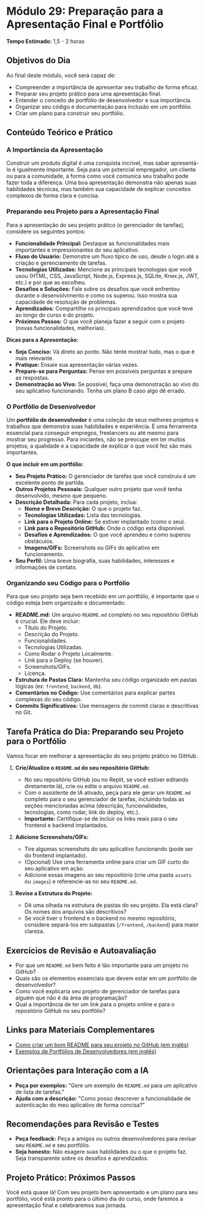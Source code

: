 # Módulo 29: Preparação para a Apresentação Final e Portfólio

**Tempo Estimado:** 1,5 - 2 horas

## Objetivos do Dia

Ao final deste módulo, você será capaz de:

*   Compreender a importância de apresentar seu trabalho de forma eficaz.
*   Preparar seu projeto prático para uma apresentação final.
*   Entender o conceito de portfólio de desenvolvedor e sua importância.
*   Organizar seu código e documentação para inclusão em um portfólio.
*   Criar um plano para construir seu portfólio.

## Conteúdo Teórico e Prático

### A Importância da Apresentação

Construir um produto digital é uma conquista incrível, mas saber apresentá-lo é igualmente importante. Seja para um potencial empregador, um cliente ou para a comunidade, a forma como você comunica seu trabalho pode fazer toda a diferença. Uma boa apresentação demonstra não apenas suas habilidades técnicas, mas também sua capacidade de explicar conceitos complexos de forma clara e concisa.

### Preparando seu Projeto para a Apresentação Final

Para a apresentação do seu projeto prático (o gerenciador de tarefas), considere os seguintes pontos:

*   **Funcionalidade Principal:** Destaque as funcionalidades mais importantes e impressionantes do seu aplicativo.
*   **Fluxo do Usuário:** Demonstre um fluxo típico de uso, desde o login até a criação e gerenciamento de tarefas.
*   **Tecnologias Utilizadas:** Mencione as principais tecnologias que você usou (HTML, CSS, JavaScript, Node.js, Express.js, SQLite, Knex.js, JWT, etc.) e por que as escolheu.
*   **Desafios e Soluções:** Fale sobre os desafios que você enfrentou durante o desenvolvimento e como os superou. Isso mostra sua capacidade de resolução de problemas.
*   **Aprendizados:** Compartilhe os principais aprendizados que você teve ao longo do curso e do projeto.
*   **Próximos Passos:** O que você planeja fazer a seguir com o projeto (novas funcionalidades, melhorias).

**Dicas para a Apresentação:**

*   **Seja Conciso:** Vá direto ao ponto. Não tente mostrar tudo, mas o que é mais relevante.
*   **Pratique:** Ensaie sua apresentação várias vezes.
*   **Prepare-se para Perguntas:** Pense em possíveis perguntas e prepare as respostas.
*   **Demonstração ao Vivo:** Se possível, faça uma demonstração ao vivo do seu aplicativo funcionando. Tenha um plano B caso algo dê errado.

### O Portfólio de Desenvolvedor

Um **portfólio de desenvolvedor** é uma coleção de seus melhores projetos e trabalhos que demonstra suas habilidades e experiência. É uma ferramenta essencial para conseguir empregos, freelancers ou até mesmo para mostrar seu progresso. Para iniciantes, não se preocupe em ter muitos projetos; a qualidade e a capacidade de explicar o que você fez são mais importantes.

**O que incluir em um portfólio:**

*   **Seu Projeto Prático:** O gerenciador de tarefas que você construiu é um excelente ponto de partida.
*   **Outros Projetos Pessoais:** Qualquer outro projeto que você tenha desenvolvido, mesmo que pequeno.
*   **Descrição Detalhada:** Para cada projeto, inclua:
    *   **Nome e Breve Descrição:** O que o projeto faz.
    *   **Tecnologias Utilizadas:** Lista das tecnologias.
    *   **Link para o Projeto Online:** Se estiver implantado (como o seu).
    *   **Link para o Repositório GitHub:** Onde o código está disponível.
    *   **Desafios e Aprendizados:** O que você aprendeu e como superou obstáculos.
    *   **Imagens/GIFs:** Screenshots ou GIFs do aplicativo em funcionamento.
*   **Seu Perfil:** Uma breve biografia, suas habilidades, interesses e informações de contato.

### Organizando seu Código para o Portfólio

Para que seu projeto seja bem recebido em um portfólio, é importante que o código esteja bem organizado e documentado:

*   **README.md:** Um arquivo `README.md` completo no seu repositório GitHub é crucial. Ele deve incluir:
    *   Título do Projeto.
    *   Descrição do Projeto.
    *   Funcionalidades.
    *   Tecnologias Utilizadas.
    *   Como Rodar o Projeto Localmente.
    *   Link para o Deploy (se houver).
    *   Screenshots/GIFs.
    *   Licença.
*   **Estrutura de Pastas Clara:** Mantenha seu código organizado em pastas lógicas (ex: `frontend`, `backend`, `db`).
*   **Comentários no Código:** Use comentários para explicar partes complexas do seu código.
*   **Commits Significativos:** Use mensagens de commit claras e descritivas no Git.

## Tarefa Prática do Dia: Preparando seu Projeto para o Portfólio

Vamos focar em melhorar a apresentação do seu projeto prático no GitHub.

1.  **Crie/Atualize o `README.md` do seu repositório GitHub:**
    *   No seu repositório GitHub (ou no Replit, se você estiver editando diretamente lá), crie ou edite o arquivo `README.md`.
    *   Com o assistente de IA ativado, peça para ele gerar um `README.md` completo para o seu gerenciador de tarefas, incluindo todas as seções mencionadas acima (descrição, funcionalidades, tecnologias, como rodar, link do deploy, etc.).
    *   **Importante:** Certifique-se de incluir os links reais para o seu frontend e backend implantados.

2.  **Adicione Screenshots/GIFs:**
    *   Tire algumas screenshots do seu aplicativo funcionando (pode ser do frontend implantado).
    *   (Opcional) Use uma ferramenta online para criar um GIF curto do seu aplicativo em ação.
    *   Adicione essas imagens ao seu repositório (crie uma pasta `assets` ou `images`) e referencie-as no seu `README.md`.

3.  **Revise a Estrutura do Projeto:**
    *   Dê uma olhada na estrutura de pastas do seu projeto. Ela está clara? Os nomes dos arquivos são descritivos?
    *   Se você tiver o frontend e o backend no mesmo repositório, considere separá-los em subpastas (`/frontend`, `/backend`) para maior clareza.

## Exercícios de Revisão e Autoavaliação

*   Por que um `README.md` bem feito é tão importante para um projeto no GitHub?
*   Quais são os elementos essenciais que devem estar em um portfólio de desenvolvedor?
*   Como você explicaria seu projeto de gerenciador de tarefas para alguém que não é da área de programação?
*   Qual a importância de ter um link para o projeto online e para o repositório GitHub no seu portfólio?

## Links para Materiais Complementares

*   [Como criar um bom README para seu projeto no GitHub (em inglês)](https://www.freecodecamp.org/news/how-to-write-a-good-readme-file/)
*   [Exemplos de Portfólios de Desenvolvedores (em inglês)](https://www.freecodecamp.org/news/developer-portfolio-examples/)

## Orientações para Interação com a IA

*   **Peça por exemplos:** "Gere um exemplo de `README.md` para um aplicativo de lista de tarefas."
*   **Ajuda com a descrição:** "Como posso descrever a funcionalidade de autenticação do meu aplicativo de forma concisa?"

## Recomendações para Revisão e Testes

*   **Peça feedback:** Peça a amigos ou outros desenvolvedores para revisar seu `README.md` e seu portfólio.
*   **Seja honesto:** Não exagere suas habilidades ou o que o projeto faz. Seja transparente sobre os desafios e aprendizados.

## Projeto Prático: Próximos Passos

Você está quase lá! Com seu projeto bem apresentado e um plano para seu portfólio, você está pronto para o último dia do curso, onde faremos a apresentação final e celebraremos sua jornada.

